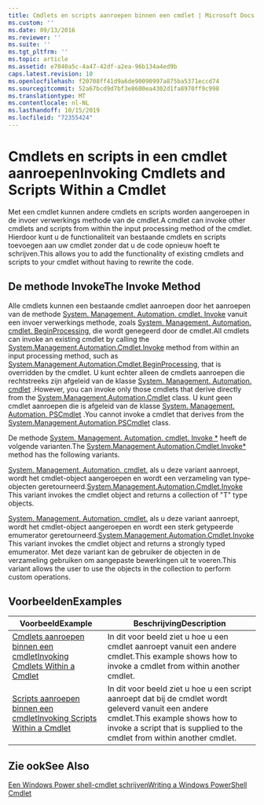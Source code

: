 ```yaml
---
title: Cmdlets en scripts aanroepen binnen een cmdlet | Microsoft Docs
ms.custom: ''
ms.date: 09/13/2016
ms.reviewer: ''
ms.suite: ''
ms.tgt_pltfrm: ''
ms.topic: article
ms.assetid: e7040a5c-4a47-42df-a2ea-96b134a4ed9b
caps.latest.revision: 10
ms.openlocfilehash: f20708ff41d9a6de90090997a875ba5371eccd74
ms.sourcegitcommit: 52a67bcd9d7bf3e8600ea4302d1fa8970ff9c998
ms.translationtype: MT
ms.contentlocale: nl-NL
ms.lasthandoff: 10/15/2019
ms.locfileid: "72355424"
---
```

# <a name="invoking-cmdlets-and-scripts-within-a-cmdlet"></a><span data-ttu-id="6e30d-102">Cmdlets en scripts in een cmdlet aanroepen</span><span class="sxs-lookup"><span data-stu-id="6e30d-102">Invoking Cmdlets and Scripts Within a Cmdlet</span></span>

<span data-ttu-id="6e30d-103">Met een cmdlet kunnen andere cmdlets en scripts worden aangeroepen in de invoer verwerkings methode van de cmdlet.</span><span class="sxs-lookup"><span data-stu-id="6e30d-103">A cmdlet can invoke other cmdlets and scripts from within the input processing method of the cmdlet.</span></span> <span data-ttu-id="6e30d-104">Hierdoor kunt u de functionaliteit van bestaande cmdlets en scripts toevoegen aan uw cmdlet zonder dat u de code opnieuw hoeft te schrijven.</span><span class="sxs-lookup"><span data-stu-id="6e30d-104">This allows you to add the functionality of existing cmdlets and scripts to your cmdlet without having to rewrite the code.</span></span>

## <a name="the-invoke-method"></a><span data-ttu-id="6e30d-105">De methode Invoke</span><span class="sxs-lookup"><span data-stu-id="6e30d-105">The Invoke Method</span></span>

<span data-ttu-id="6e30d-106">Alle cmdlets kunnen een bestaande cmdlet aanroepen door het aanroepen van de methode [System. Management. Automation. cmdlet. Invoke](/dotnet/api/System.Management.Automation.Cmdlet.Invoke) vanuit een invoer verwerkings methode, zoals [System. Management. Automation. cmdlet. BeginProcessing](/dotnet/api/System.Management.Automation.Cmdlet.BeginProcessing), die wordt genegeerd door de cmdlet.</span><span class="sxs-lookup"><span data-stu-id="6e30d-106">All cmdlets can invoke an existing cmdlet by calling the [System.Management.Automation.Cmdlet.Invoke](/dotnet/api/System.Management.Automation.Cmdlet.Invoke) method from within an input processing method, such as [System.Management.Automation.Cmdlet.BeginProcessing](/dotnet/api/System.Management.Automation.Cmdlet.BeginProcessing), that is overridden by the cmdlet.</span></span> <span data-ttu-id="6e30d-107">U kunt echter alleen de cmdlets aanroepen die rechtstreeks zijn afgeleid van de klasse [System. Management. Automation. cmdlet](/dotnet/api/System.Management.Automation.Cmdlet) .</span><span class="sxs-lookup"><span data-stu-id="6e30d-107">However, you can invoke only those cmdlets that derive directly from the [System.Management.Automation.Cmdlet](/dotnet/api/System.Management.Automation.Cmdlet) class.</span></span> <span data-ttu-id="6e30d-108">U kunt geen cmdlet aanroepen die is afgeleid van de klasse [System. Management. Automation. PSCmdlet](/dotnet/api/System.Management.Automation.PSCmdlet) .</span><span class="sxs-lookup"><span data-stu-id="6e30d-108">You cannot invoke a cmdlet that derives from the [System.Management.Automation.PSCmdlet](/dotnet/api/System.Management.Automation.PSCmdlet) class.</span></span>

<span data-ttu-id="6e30d-109">De methode [System. Management. Automation. cmdlet. Invoke \*](/dotnet/api/System.Management.Automation.Cmdlet.Invoke) heeft de volgende varianten.</span><span class="sxs-lookup"><span data-stu-id="6e30d-109">The [System.Management.Automation.Cmdlet.Invoke\*](/dotnet/api/System.Management.Automation.Cmdlet.Invoke) method has the following variants.</span></span>

<span data-ttu-id="6e30d-110">[System. Management. Automation. cmdlet.](/dotnet/api/System.Management.Automation.Cmdlet.Invoke) als u deze variant aanroept, wordt het cmdlet-object aangeroepen en wordt een verzameling van type-objecten geretourneerd.</span><span class="sxs-lookup"><span data-stu-id="6e30d-110">[System.Management.Automation.Cmdlet.Invoke](/dotnet/api/System.Management.Automation.Cmdlet.Invoke) This variant invokes the cmdlet object and returns a collection of "T" type objects.</span></span>

<span data-ttu-id="6e30d-111">[System. Management. Automation. cmdlet.](/dotnet/api/System.Management.Automation.Cmdlet.Invoke) als u deze variant aanroept, wordt het cmdlet-object aangeroepen en wordt een sterk getypeerde emumerator geretourneerd.</span><span class="sxs-lookup"><span data-stu-id="6e30d-111">[System.Management.Automation.Cmdlet.Invoke](/dotnet/api/System.Management.Automation.Cmdlet.Invoke) This variant invokes the cmdlet object and returns a strongly typed emumerator.</span></span> <span data-ttu-id="6e30d-112">Met deze variant kan de gebruiker de objecten in de verzameling gebruiken om aangepaste bewerkingen uit te voeren.</span><span class="sxs-lookup"><span data-stu-id="6e30d-112">This variant allows the user to use the objects in the collection to perform custom operations.</span></span>

## <a name="examples"></a><span data-ttu-id="6e30d-113">Voorbeelden</span><span class="sxs-lookup"><span data-stu-id="6e30d-113">Examples</span></span>

|<span data-ttu-id="6e30d-114">Voorbeeld</span><span class="sxs-lookup"><span data-stu-id="6e30d-114">Example</span></span>|<span data-ttu-id="6e30d-115">Beschrijving</span><span class="sxs-lookup"><span data-stu-id="6e30d-115">Description</span></span>|
|-------------|-----------------|
|[<span data-ttu-id="6e30d-116">Cmdlets aanroepen binnen een cmdlet</span><span class="sxs-lookup"><span data-stu-id="6e30d-116">Invoking Cmdlets Within a Cmdlet</span></span>](./how-to-invoke-a-cmdlet-from-within-a-cmdlet.md)|<span data-ttu-id="6e30d-117">In dit voor beeld ziet u hoe u een cmdlet aanroept vanuit een andere cmdlet.</span><span class="sxs-lookup"><span data-stu-id="6e30d-117">This example shows how to invoke a cmdlet from within another cmdlet.</span></span>|
|[<span data-ttu-id="6e30d-118">Scripts aanroepen binnen een cmdlet</span><span class="sxs-lookup"><span data-stu-id="6e30d-118">Invoking Scripts Within a Cmdlet</span></span>](./how-to-invoke-scripts-within-a-cmdlet.md)|<span data-ttu-id="6e30d-119">In dit voor beeld ziet u hoe u een script aanroept dat bij de cmdlet wordt geleverd vanuit een andere cmdlet.</span><span class="sxs-lookup"><span data-stu-id="6e30d-119">This example shows how to invoke a script that is supplied to the cmdlet from within another cmdlet.</span></span>|

## <a name="see-also"></a><span data-ttu-id="6e30d-120">Zie ook</span><span class="sxs-lookup"><span data-stu-id="6e30d-120">See Also</span></span>

[<span data-ttu-id="6e30d-121">Een Windows Power shell-cmdlet schrijven</span><span class="sxs-lookup"><span data-stu-id="6e30d-121">Writing a Windows PowerShell Cmdlet</span></span>](./writing-a-windows-powershell-cmdlet.md)
